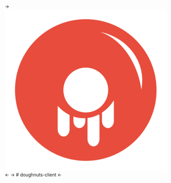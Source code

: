-> ![DoughnutsIcon](/app/src/main/res/drawable/donut_red.png?raw=true "Title") <-
-> # doughnuts-client <-
